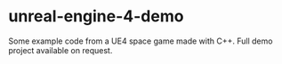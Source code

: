 # unreal-engine-4-demo
 Some example code from a UE4 space game made with C++. Full demo project available on request.
